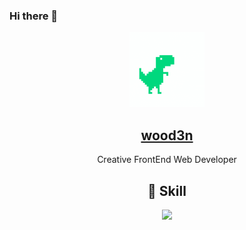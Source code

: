 ### Hi there 👋

<p align="center">
  <img width="120px" height="120px" src="./funny.gif" />
  <a href="https://icodex.me">
    <h2 align="center">wood3n</h2>
  </a>
</p> 
<p align="center">Creative FrontEnd Web Developer</p> 

<p align="center">
  <h2 align="center">💪 Skill</h2>
</p>

<p align="center">
<img src="https://skillicons.dev/icons?i=git,nodejs,react,typescript,vue" />
</p>

<!-- <p align="center">
<img src="https://github-readme-stats.vercel.app/api?username=wood3n&hide=stars,prs&theme=radical" />
</p> -->



